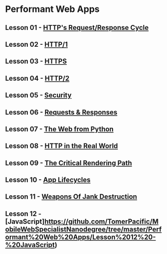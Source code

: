 # Performant Web Apps

## Lesson 01 - [HTTP's Request/Response Cycle](https://github.com/TomerPacific/MobileWebSpecialistNanodegree/tree/master/Performant%20Web%20Apps/HTTP's%20Request-Response%20Cycle)

## Lesson 02 - [HTTP/1](https://github.com/TomerPacific/MobileWebSpecialistNanodegree/tree/master/Performant%20Web%20Apps/HTTP-1)

## Lesson 03 - [HTTPS](https://github.com/TomerPacific/MobileWebSpecialistNanodegree/tree/master/Performant%20Web%20Apps/HTTPS)

## Lesson 04 - [HTTP/2](https://github.com/TomerPacific/MobileWebSpecialistNanodegree/tree/master/Performant%20Web%20Apps/HTTP-2)

## Lesson 05 - [Security](https://github.com/TomerPacific/MobileWebSpecialistNanodegree/tree/master/Performant%20Web%20Apps/Lesson%2005%20-%20Security)

## Lesson 06 - [Requests & Responses](https://github.com/TomerPacific/MobileWebSpecialistNanodegree/tree/master/Performant%20Web%20Apps/Lesson%2006%20-%20Requests%20%26%20Responses)

## Lesson 07 - [The Web from Python](https://github.com/TomerPacific/MobileWebSpecialistNanodegree/tree/master/Performant%20Web%20Apps/Lesson%2007%20-%20The%20Web%20from%20Python)

## Lesson 08 - [HTTP in the Real World](https://github.com/TomerPacific/MobileWebSpecialistNanodegree/tree/master/Performant%20Web%20Apps/Lesson%2008%20-%20HTTP%20in%20the%20Real%20World)

## Lesson 09 - [The Critical Rendering Path](https://github.com/TomerPacific/MobileWebSpecialistNanodegree/tree/master/Performant%20Web%20Apps/Lesson%2009%20-%20The%20Critical%20Rendering%20Path)

## Lesson 10 - [App Lifecycles](https://github.com/TomerPacific/MobileWebSpecialistNanodegree/tree/master/Performant%20Web%20Apps/Lesson%2010%20-%20App%20Lifecycles)

## Lesson 11 - [Weapons Of Jank Destruction](https://github.com/TomerPacific/MobileWebSpecialistNanodegree/tree/master/Performant%20Web%20Apps/Lesson%2011%20-%20Weapons%20Of%20Jank%20Destruction)

## Lesson 12 - [JavaScript]https://github.com/TomerPacific/MobileWebSpecialistNanodegree/tree/master/Performant%20Web%20Apps/Lesson%2012%20-%20JavaScript)